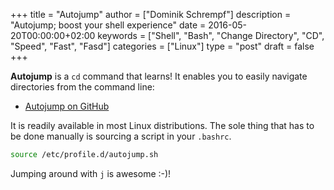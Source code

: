 +++
title = "Autojump"
author = ["Dominik Schrempf"]
description = "Autojump; boost your shell experience"
date = 2016-05-20T00:00:00+02:00
keywords = ["Shell", "Bash", "Change Directory", "CD", "Speed", "Fast", "Fasd"]
categories = ["Linux"]
type = "post"
draft = false
+++

**Autojump** is a `cd` command that learns!  It enables you to easily
navigate directories from the command line:

-   [Autojump on GitHub](https://github.com/wting/autojump)

It is readily available in most Linux distributions.  The sole thing
that has to be done manually is sourcing a script in your `.bashrc`.

```bash
source /etc/profile.d/autojump.sh
```

Jumping around with `j` is awesome :-)!
